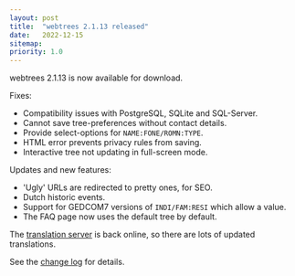 ```yaml
---
layout: post
title:  "webtrees 2.1.13 released"
date:   2022-12-15
sitemap:
priority: 1.0
---
```


webtrees 2.1.13 is now available for download.

Fixes:

* Compatibility issues with PostgreSQL, SQLite and SQL-Server.
* Cannot save tree-preferences without contact details.
* Provide select-options for `NAME:FONE/ROMN:TYPE`.
* HTML error prevents privacy rules from saving.
* Interactive tree not updating in full-screen mode.

Updates and new features:

* 'Ugly' URLs are redirected to pretty ones, for SEO.
* Dutch historic events.
* Support for GEDCOM7 versions of `INDI/FAM:RESI` which allow a value.
* The FAQ page now uses the default tree by default.

The [translation server](https://translate.webtrees.net) is back
online, so there are lots of updated translations.

See the [change log](https://github.com/fisharebest/webtrees/compare/2.1.12...2.1.13) for details.
